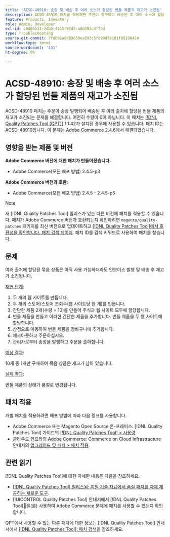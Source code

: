 ```yaml
---
title: 'ACSD-48910: 송장 및 배송 후 여러 소스가 할당된 번들 제품의 재고가 소진됨'
description: ACSD-48910 패치를 적용하면 주문이 청구되고 배송된 후 여러 소스에 할당된 번들 제품의 재고가 부족한 Adobe Commerce 문제를 해결할 수 있습니다. 아직 수량이 0이 아닌 경우에도 마찬가지입니다.
feature: Products, Inventory
role: Admin, Developer
exl-id: c8d86531-2db5-4115-92d5-a8d391c4f75d
type: Troubleshooting
source-git-commit: 7fdb02a6d89d50ea593c5fd99d78101f89198424
workflow-type: tm+mt
source-wordcount: '431'
ht-degree: 0%

---
```


# ACSD-48910: 송장 및 배송 후 여러 소스가 할당된 번들 제품의 재고가 소진됨

ACSD-48910 패치는 주문이 송장 발행되어 배송된 후 여러 출처에 할당된 번들 제품의 재고가 소진되는 문제를 해결합니다. 여전히 수량이 0이 아닙니다. 이 패치는 [[!DNL Quality Patches Tool (QPT)]](https://experienceleague.adobe.com/en/docs/commerce-operations/tools/quality-patches-tool/quality-patches-tool-to-self-serve-quality-patches) 1.1.42가 설치된 경우에 사용할 수 있습니다. 패치 ID는 ACSD-48910입니다. 이 문제는 Adobe Commerce 2.4.6에서 해결되었습니다.

## 영향을 받는 제품 및 버전

**Adobe Commerce 버전에 대한 패치가 만들어졌습니다.**

* Adobe Commerce(모든 배포 방법) 2.4.5-p3

**Adobe Commerce 버전과 호환:**

* Adobe Commerce(모든 배포 방법) 2.4.5 - 2.4.5-p5

>[!NOTE]
>
>새 [!DNL Quality Patches Tool] 릴리스가 있는 다른 버전에 패치를 적용할 수 있습니다. 패치가 Adobe Commerce 버전과 호환되는지 확인하려면 `magento/quality-patches` 패키지를 최신 버전으로 업데이트하고 [[!DNL Quality Patches Tool]에서 호환성을 확인합니다. 패치 검색 페이지](https://experienceleague.adobe.com/tools/commerce-quality-patches/index.html). 패치 ID를 검색 키워드로 사용하여 패치를 찾습니다.

## 문제

여러 출처에 할당된 묶음 상품은 아직 사용 가능하더라도 인보이스 발행 및 배송 후 재고가 소진됩니다.

<u>재현 단계</u>:

1. 두 개의 웹 사이트를 만듭니다.
1. 두 개의 스토어/스토어 조회수(웹 사이트당 한 개)를 만듭니다.
1. 간단한 제품 2개(수량 = 10)를 만들어 주식과 웹 사이트 모두에 할당합니다.
1. 번들 제품을 만들고 이러한 간단한 제품을 추가합니다. 번들 제품을 두 웹 사이트에 할당합니다.
1. 상점으로 이동하여 번들 제품을 장바구니에 추가합니다.
1. 체크아웃하고 주문하십시오.
1. 관리자로부터 송장을 발행하고 주문을 출하합니다.

<u>예상 결과</u>:

10개 중 1개만 구매하여 묶음 상품은 재고가 남아 있습니다.

<u>실제 결과</u>:

번들 제품의 상태가 품절로 변경됩니다.

## 패치 적용

개별 패치를 적용하려면 배포 방법에 따라 다음 링크를 사용합니다.

* Adobe Commerce 또는 Magento Open Source 온-프레미스: [!DNL Quality Patches Tool] 가이드의 [[!DNL Quality Patches Tool] > 사용량](/help/tools/quality-patches-tool/usage.md)
* 클라우드 인프라의 Adobe Commerce: Commerce on Cloud Infrastructure 안내서의 [업그레이드 및 패치 > 패치 적용](https://experienceleague.adobe.com/docs/commerce-cloud-service/user-guide/develop/upgrade/apply-patches.html).

## 관련 읽기

[!DNL Quality Patches Tool]에 대한 자세한 내용은 다음을 참조하세요.

* [[!DNL Quality Patches Tool] 릴리스됨: 지원 기술 자료에서 품질 패치를 자체 제공하는 새로운 도구](https://experienceleague.adobe.com/en/docs/commerce-operations/tools/quality-patches-tool/quality-patches-tool-to-self-serve-quality-patches).
* [!UICONTROL Quality Patches Tool] 안내서에서  [!DNL Quality Patches Tool][&#128279;](/help/tools/quality-patches-tool/patches-available-in-qpt/check-patch-for-magento-issue-with-magento-quality-patches.md)을(를) 사용하여 Adobe Commerce 문제에 패치를 사용할 수 있는지 확인합니다.


QPT에서 사용할 수 있는 다른 패치에 대한 정보는 [!DNL Quality Patches Tool] 안내서에서 [[!DNL Quality Patches Tool]: 패치 검색](https://experienceleague.adobe.com/tools/commerce-quality-patches/index.html)을 참조하세요.
